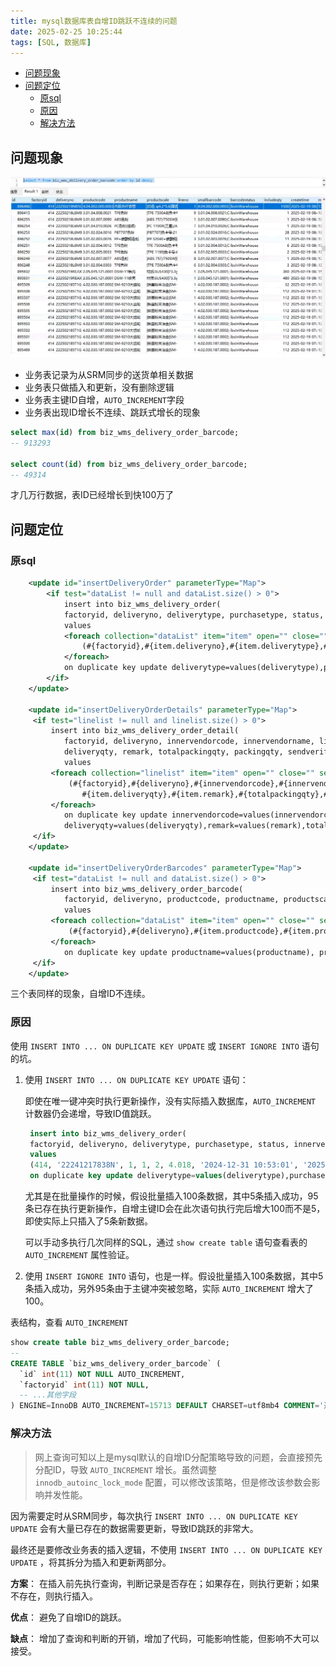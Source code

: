 ```yaml
---
title: mysql数据库表自增ID跳跃不连续的问题
date: 2025-02-25 10:25:44
tags: [SQL, 数据库]
---
```


* [问题现象](#问题现象)
* [问题定位](#问题定位)
  * [原sql](#原sql)
  * [原因](#原因)
  * [解决方法](#解决方法)

## 问题现象

![问题现象](2025-02-25-mysql数据库表自增ID跳跃不连续的问题/2025-02-25-10-28-27.png)

- 业务表记录为从SRM同步的送货单相关数据
- 业务表只做插入和更新，没有删除逻辑
- 业务表主键ID自增，`AUTO_INCREMENT`字段
- 业务表出现ID增长不连续、跳跃式增长的现象

```sql
select max(id) from biz_wms_delivery_order_barcode;
-- 913293

select count(id) from biz_wms_delivery_order_barcode;
-- 49314
```

才几万行数据，表ID已经增长到快100万了

## 问题定位

### 原sql

```xml
    <update id="insertDeliveryOrder" parameterType="Map">
        <if test="dataList != null and dataList.size() > 0">
            insert into biz_wms_delivery_order(
            factoryid, deliveryno, deliverytype, purchasetype, status, innervendorcode, lastoperatetime, updatetime, maintainer, createtime)
            values
            <foreach collection="dataList" item="item" open="" close="" separator=",">
                (#{factoryid},#{item.deliveryno},#{item.deliverytype},#{item.purchasetype},#{item.status},#{item.innervendorcode},#{item.lastoperatetime}, #{maintaintime},'sys', #{maintaintime})
            </foreach>
            on duplicate key update deliverytype=values(deliverytype),purchasetype=values(purchasetype),status=values(status),innervendorcode=values(innervendorcode),lastoperatetime=values(lastoperatetime),updatetime=values(updatetime),maintainer=values(maintainer)
        </if>
    </update>

    <update id="insertDeliveryOrderDetails" parameterType="Map">
     <if test="linelist != null and linelist.size() > 0">
         insert into biz_wms_delivery_order_detail(
            factoryid, deliveryno, innervendorcode, innervendorname, lineno, poerpno, polineno, requirementorderno, productcode, productname, productscale,
            deliveryqty, remark, totalpackingqty, packingqty, sendverifystatus, createtime, maintainer, updatetime, status)
            values
         <foreach collection="linelist" item="item" open="" close="" separator=",">
             (#{factoryid},#{deliveryno},#{innervendorcode},#{innervendorname},#{item.lineno},#{item.poerpno},#{item.polineno}, #{item.requirementorderno},#{item.productcode},#{item.productname},#{item.productscale},
                #{item.deliveryqty},#{item.remark},#{totalpackingqty},#{item.packingqty},#{item.sendverifystatus}, #{maintaintime},'sys', #{maintaintime}, #{item.status})
         </foreach>
            on duplicate key update innervendorcode=values(innervendorcode),innervendorname=values(innervendorname),poerpno=values(poerpno),polineno=values(polineno), requirementorderno=values(requirementorderno),productcode=values(productcode),productname=values(productname),productscale=values(productscale),
            deliveryqty=values(deliveryqty),remark=values(remark),totalpackingqty=values(totalpackingqty),packingqty=values(packingqty),sendverifystatus=values(sendverifystatus),updatetime=values(updatetime),maintainer=values(maintainer), status=values(status)
     </if>
    </update>

    <update id="insertDeliveryOrderBarcodes" parameterType="Map">
     <if test="dataList != null and dataList.size() > 0">
         insert into biz_wms_delivery_order_barcode(
            factoryid, deliveryno, productcode, productname, productscale, lineno, smallbarcode, includeqty, createtime, maintainer, updatetime)
            values
         <foreach collection="dataList" item="item" open="" close="" separator=",">
             (#{factoryid},#{deliveryno},#{item.productcode},#{item.productname},#{item.productscale}, ifnull(#{item.dynamicdata.lineNo}, 1) ,#{item.smallbarcode},#{item.includeqty}, #{maintaintime},'sys', #{maintaintime})
         </foreach>
            on duplicate key update productname=values(productname), productscale=values(productscale)
     </if>
    </update>
```

三个表同样的现象，自增ID不连续。

### 原因

使用 `INSERT INTO ... ON DUPLICATE KEY UPDATE` 或 `INSERT IGNORE INTO` 语句的坑。

1. 使用 `INSERT INTO ... ON DUPLICATE KEY UPDATE` 语句：

   即使在唯一键冲突时执行更新操作，没有实际插入数据库，`AUTO_INCREMENT` 计数器仍会递增，导致ID值跳跃。

   ```sql
    insert into biz_wms_delivery_order(
    factoryid, deliveryno, deliverytype, purchasetype, status, innervendorcode, lastoperatetime, updatetime, maintainer, createtime)
    values
    (414, '22241217838N', 1, 1, 2, 4.018, '2024-12-31 10:53:01', '2025-01-02 11:43:11', 'sys', '2024-12-27 15:58:07')
    on duplicate key update deliverytype=values(deliverytype),purchasetype=values(purchasetype),status=values(status),innervendorcode=values(innervendorcode),lastoperatetime=values(lastoperatetime),updatetime=values(updatetime),maintainer=values(maintainer)

   ```

   尤其是在批量操作的时候，假设批量插入100条数据，其中5条插入成功，95条已存在执行更新操作，自增主键ID会在此次语句执行完后增大100而不是5，即使实际上只插入了5条新数据。

   可以手动多执行几次同样的SQL，通过 `show create table` 语句查看表的 `AUTO_INCREMENT` 属性验证。

2. 使用 `INSERT IGNORE INTO` 语句，也是一样。假设批量插入100条数据，其中5条插入成功，另外95条由于主键冲突被忽略，实际 `AUTO_INCREMENT` 增大了100。

表结构，查看 `AUTO_INCREMENT`

```sql
show create table biz_wms_delivery_order_barcode;
--
CREATE TABLE `biz_wms_delivery_order_barcode` (
  `id` int(11) NOT NULL AUTO_INCREMENT,
  `factoryid` int(11) NOT NULL,
  -- ...其他字段
) ENGINE=InnoDB AUTO_INCREMENT=15713 DEFAULT CHARSET=utf8mb4 COMMENT='送货单标签'
```

### 解决方法

> 网上查询可知以上是mysql默认的自增ID分配策略导致的问题，会直接预先分配ID，导致 `AUTO_INCREMENT` 增长。虽然调整 `innodb_autoinc_lock_mode` 配置，可以修改该策略，但是修改该参数会影响并发性能。

因为需要定时从SRM同步，每次执行 `INSERT INTO ... ON DUPLICATE KEY UPDATE` 会有大量已存在的数据需要更新，导致ID跳跃的非常大。

最终还是要修改业务表的插入逻辑，不使用 `INSERT INTO ... ON DUPLICATE KEY UPDATE` ，将其拆分为插入和更新两部分。

**方案**： 在插入前先执行查询，判断记录是否存在；如果存在，则执行更新；如果不存在，则执行插入。

**优点**： 避免了自增ID的跳跃。

**缺点**： 增加了查询和判断的开销，增加了代码，可能影响性能，但影响不大可以接受。
